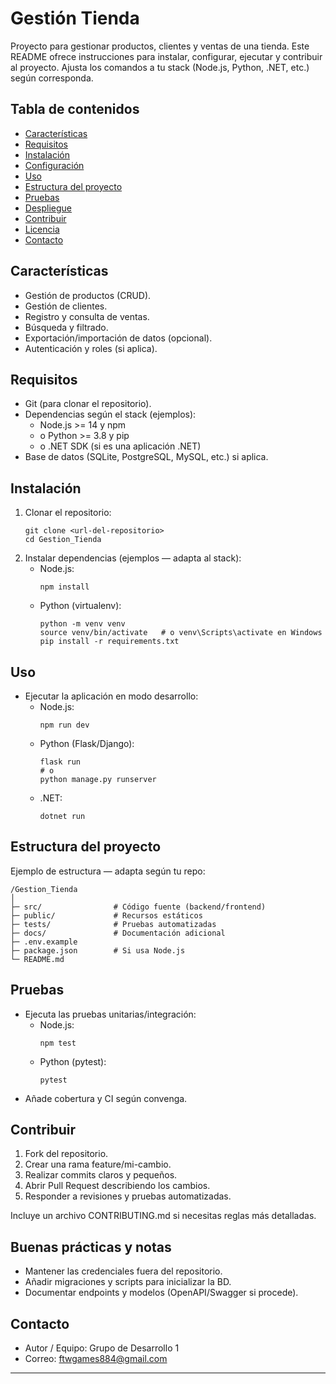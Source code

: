 # Gestión Tienda

Proyecto para gestionar productos, clientes y ventas de una tienda. Este README ofrece instrucciones para instalar, configurar, ejecutar y contribuir al proyecto. Ajusta los comandos a tu stack (Node.js, Python, .NET, etc.) según corresponda.

## Tabla de contenidos
- [Características](#características)
- [Requisitos](#requisitos)
- [Instalación](#instalación)
- [Configuración](#configuración)
- [Uso](#uso)
- [Estructura del proyecto](#estructura-del-proyecto)
- [Pruebas](#pruebas)
- [Despliegue](#despliegue)
- [Contribuir](#contribuir)
- [Licencia](#licencia)
- [Contacto](#contacto)

## Características
- Gestión de productos (CRUD).
- Gestión de clientes.
- Registro y consulta de ventas.
- Búsqueda y filtrado.
- Exportación/importación de datos (opcional).
- Autenticación y roles (si aplica).

## Requisitos
- Git (para clonar el repositorio).
- Dependencias según el stack (ejemplos):
  - Node.js >= 14 y npm
  - o Python >= 3.8 y pip
  - o .NET SDK (si es una aplicación .NET)
- Base de datos (SQLite, PostgreSQL, MySQL, etc.) si aplica.

## Instalación
1. Clonar el repositorio:
   ```
   git clone <url-del-repositorio>
   cd Gestion_Tienda
   ```
2. Instalar dependencias (ejemplos — adapta al stack):
   - Node.js:
     ```
     npm install
     ```
   - Python (virtualenv):
     ```
     python -m venv venv
     source venv/bin/activate   # o venv\Scripts\activate en Windows
     pip install -r requirements.txt
     ```
     
## Uso
- Ejecutar la aplicación en modo desarrollo:
  - Node.js:
    ```
    npm run dev
    ```
  - Python (Flask/Django):
    ```
    flask run
    # o
    python manage.py runserver
    ```
  - .NET:
    ```
    dotnet run
    ```

## Estructura del proyecto
Ejemplo de estructura — adapta según tu repo:
```
/Gestion_Tienda
│
├─ src/                # Código fuente (backend/frontend)
├─ public/             # Recursos estáticos
├─ tests/              # Pruebas automatizadas
├─ docs/               # Documentación adicional
├─ .env.example
├─ package.json        # Si usa Node.js
└─ README.md
```

## Pruebas
- Ejecuta las pruebas unitarias/integración:
  - Node.js:
    ```
    npm test
    ```
  - Python (pytest):
    ```
    pytest
    ```
- Añade cobertura y CI según convenga.



## Contribuir
1. Fork del repositorio.
2. Crear una rama feature/mi-cambio.
3. Realizar commits claros y pequeños.
4. Abrir Pull Request describiendo los cambios.
5. Responder a revisiones y pruebas automatizadas.

Incluye un archivo CONTRIBUTING.md si necesitas reglas más detalladas.

## Buenas prácticas y notas
- Mantener las credenciales fuera del repositorio.
- Añadir migraciones y scripts para inicializar la BD.
- Documentar endpoints y modelos (OpenAPI/Swagger si procede).



## Contacto
- Autor / Equipo: Grupo de Desarrollo 1
- Correo: ftwgames884@gmail.com

---


